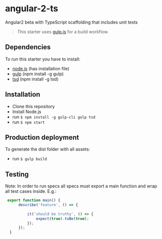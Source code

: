 # angular-2-ts
Angular2 beta with TypeScript scaffolding that includes unit tests

> This starter uses [gulp.js](http://gulpjs.com/) for a build workflow.

## Dependencies

To run this starter you have to install:

  - [node.js](https://nodejs.org/)  (has installation file)
  - [gulp](http://gulpjs.com/) (npm install -g gulp)
  - [tsd](http://definitelytyped.org/tsd/) (npm install -g tsd)
  
## Installation
* Clone this repository
* Install Node.js
* run `$ npm install -g gulp-cli gulp tsd`
* run `$ npm start`


## Production deployment
To generate the dist folder with all assets:
* run `$ gulp build`


## Testing

Note: In order to run specs all specs must export a main function and wrap all test cases inside. E.g.:
```javascript 
 export function main() {
      describe('feature', () => {
  
          it('should be truthy', () => {
              expect(true).toBe(true);
          });
      });
  }
 ```
